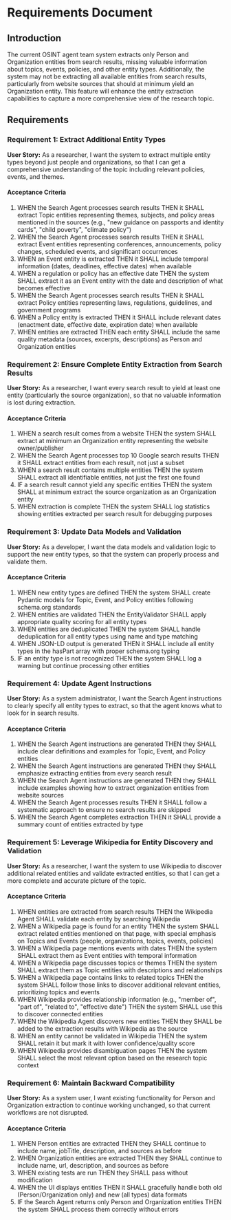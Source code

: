 # Requirements Document

## Introduction

The current OSINT agent team system extracts only Person and Organization entities from search results, missing valuable information about topics, events, policies, and other entity types. Additionally, the system may not be extracting all available entities from search results, particularly from website sources that should at minimum yield an Organization entity. This feature will enhance the entity extraction capabilities to capture a more comprehensive view of the research topic.

## Requirements

### Requirement 1: Extract Additional Entity Types

**User Story:** As a researcher, I want the system to extract multiple entity types beyond just people and organizations, so that I can get a comprehensive understanding of the topic including relevant policies, events, and themes.

#### Acceptance Criteria

1. WHEN the Search Agent processes search results THEN it SHALL extract Topic entities representing themes, subjects, and policy areas mentioned in the sources (e.g., "new guidance on passports and identity cards", "child poverty", "climate policy")
2. WHEN the Search Agent processes search results THEN it SHALL extract Event entities representing conferences, announcements, policy changes, scheduled events, and significant occurrences
3. WHEN an Event entity is extracted THEN it SHALL include temporal information (dates, deadlines, effective dates) when available
4. WHEN a regulation or policy has an effective date THEN the system SHALL extract it as an Event entity with the date and description of what becomes effective
5. WHEN the Search Agent processes search results THEN it SHALL extract Policy entities representing laws, regulations, guidelines, and government programs
6. WHEN a Policy entity is extracted THEN it SHALL include relevant dates (enactment date, effective date, expiration date) when available
7. WHEN entities are extracted THEN each entity SHALL include the same quality metadata (sources, excerpts, descriptions) as Person and Organization entities

### Requirement 2: Ensure Complete Entity Extraction from Search Results

**User Story:** As a researcher, I want every search result to yield at least one entity (particularly the source organization), so that no valuable information is lost during extraction.

#### Acceptance Criteria

1. WHEN a search result comes from a website THEN the system SHALL extract at minimum an Organization entity representing the website owner/publisher
2. WHEN the Search Agent processes top 10 Google search results THEN it SHALL extract entities from each result, not just a subset
3. WHEN a search result contains multiple entities THEN the system SHALL extract all identifiable entities, not just the first one found
4. IF a search result cannot yield any specific entities THEN the system SHALL at minimum extract the source organization as an Organization entity
5. WHEN extraction is complete THEN the system SHALL log statistics showing entities extracted per search result for debugging purposes

### Requirement 3: Update Data Models and Validation

**User Story:** As a developer, I want the data models and validation logic to support the new entity types, so that the system can properly process and validate them.

#### Acceptance Criteria

1. WHEN new entity types are defined THEN the system SHALL create Pydantic models for Topic, Event, and Policy entities following schema.org standards
2. WHEN entities are validated THEN the EntityValidator SHALL apply appropriate quality scoring for all entity types
3. WHEN entities are deduplicated THEN the system SHALL handle deduplication for all entity types using name and type matching
4. WHEN JSON-LD output is generated THEN it SHALL include all entity types in the hasPart array with proper schema.org typing
5. IF an entity type is not recognized THEN the system SHALL log a warning but continue processing other entities

### Requirement 4: Update Agent Instructions

**User Story:** As a system administrator, I want the Search Agent instructions to clearly specify all entity types to extract, so that the agent knows what to look for in search results.

#### Acceptance Criteria

1. WHEN the Search Agent instructions are generated THEN they SHALL include clear definitions and examples for Topic, Event, and Policy entities
2. WHEN the Search Agent instructions are generated THEN they SHALL emphasize extracting entities from every search result
3. WHEN the Search Agent instructions are generated THEN they SHALL include examples showing how to extract organization entities from website sources
4. WHEN the Search Agent processes results THEN it SHALL follow a systematic approach to ensure no search results are skipped
5. WHEN the Search Agent completes extraction THEN it SHALL provide a summary count of entities extracted by type

### Requirement 5: Leverage Wikipedia for Entity Discovery and Validation

**User Story:** As a researcher, I want the system to use Wikipedia to discover additional related entities and validate extracted entities, so that I can get a more complete and accurate picture of the topic.

#### Acceptance Criteria

1. WHEN entities are extracted from search results THEN the Wikipedia Agent SHALL validate each entity by searching Wikipedia
2. WHEN a Wikipedia page is found for an entity THEN the system SHALL extract related entities mentioned on that page, with special emphasis on Topics and Events (people, organizations, topics, events, policies)
3. WHEN a Wikipedia page mentions events with dates THEN the system SHALL extract them as Event entities with temporal information
4. WHEN a Wikipedia page discusses topics or themes THEN the system SHALL extract them as Topic entities with descriptions and relationships
5. WHEN a Wikipedia page contains links to related topics THEN the system SHALL follow those links to discover additional relevant entities, prioritizing topics and events
6. WHEN Wikipedia provides relationship information (e.g., "member of", "part of", "related to", "effective date") THEN the system SHALL use this to discover connected entities
7. WHEN the Wikipedia Agent discovers new entities THEN they SHALL be added to the extraction results with Wikipedia as the source
8. WHEN an entity cannot be validated in Wikipedia THEN the system SHALL retain it but mark it with lower confidence/quality score
9. WHEN Wikipedia provides disambiguation pages THEN the system SHALL select the most relevant option based on the research topic context

### Requirement 6: Maintain Backward Compatibility

**User Story:** As a system user, I want existing functionality for Person and Organization extraction to continue working unchanged, so that current workflows are not disrupted.

#### Acceptance Criteria

1. WHEN Person entities are extracted THEN they SHALL continue to include name, jobTitle, description, and sources as before
2. WHEN Organization entities are extracted THEN they SHALL continue to include name, url, description, and sources as before
3. WHEN existing tests are run THEN they SHALL pass without modification
4. WHEN the UI displays entities THEN it SHALL gracefully handle both old (Person/Organization only) and new (all types) data formats
5. IF the Search Agent returns only Person and Organization entities THEN the system SHALL process them correctly without errors
